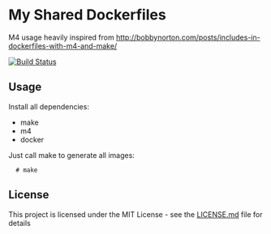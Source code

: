 # My Shared Dockerfiles

M4 usage heavily inspired from http://bobbynorton.com/posts/includes-in-dockerfiles-with-m4-and-make/ 

[![Build Status](https://travis-ci.org/13pgeiser/docker.svg?branch=master)](https://travis-ci.org/13pgeiser/docker)

## Usage

Install all dependencies:
- make
- m4
- docker

Just call make to generate all images:

```
  # make
```

## License

This project is licensed under the MIT License - see the [LICENSE.md](LICENSE.md) file for details


